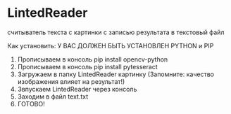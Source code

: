 # LintedReader
считыватель текста с картинки c записью результата в текстовый файл
  
Как установить:
  У ВАС ДОЛЖЕН БЫТЬ УСТАНОВЛЕН PYTHON и PIP
  1. Прописываем в консоль pip install opencv-python
  2. Прописываем в консоль pip install pytesseract
  3. Загружаем в папку LintedReader картинку (Запомните: качество изображения влияет на результат!)  
  4. Звпускаем LintedReader через консоль
  5. Заходим в файл text.txt
  6. ГОТОВО!
  
